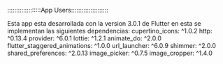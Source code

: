:::::::::::::::::::App Users:::::::::::::::::::::

Esta app esta desarrollada con la version 3.0.1 de Flutter en esta se implementan las siguientes dependencias:
    cupertino_icons: ^1.0.2
    http: ^0.13.4
    provider: ^6.0.1
    lottie: ^1.2.1
    animate_do: ^2.0.0
    flutter_staggered_animations: ^1.0.0
    url_launcher: ^6.0.9
    shimmer: ^2.0.0
    shared_preferences: ^2.0.13
    image_picker: ^0.7.5
    image_cropper: ^1.4.0
